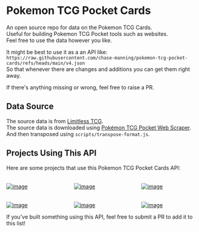 # Pokemon TCG Pocket Cards

An open source repo for data on the Pokemon TCG Cards.  
Useful for building Pokemon TCG Pocket tools such as websites.  
Feel free to use the data however you like.

It might be best to use it as a an API like:  
`https://raw.githubusercontent.com/chase-manning/pokemon-tcg-pocket-cards/refs/heads/main/v4.json`  
So that whenever there are changes and additions you can get them right away.

If there's anything missing or wrong, feel free to raise a PR.

## Data Source

The source data is from [Limitless TCG](https://pocket.limitlesstcg.com/cards).  
The source data is downloaded using [Pokémon TCG Pocket Web Scraper](https://github.com/LucachuTW/CARDS-PokemonPocket-scrapper).  
And then transposed using `scripts/transpose-format.js`.

## Projects Using This API

Here are some projects that use this Pokemon TCG Pocket Cards API:

<div style="display: grid; grid-template-columns: repeat(3, 1fr); gap: 2rem; margin-top: 2rem;">

<a href="https://pocketdecks.top/" target="_blank">
    <img width="calc(33% - 2rem)" alt="image" src="https://github.com/user-attachments/assets/1227c056-d448-498f-81a2-1f00c74df930" />
</a>

<a href="https://pocketdecks.top/" target="_blank">
    <img width="calc(33% - 2rem)" alt="image" src="https://github.com/user-attachments/assets/1227c056-d448-498f-81a2-1f00c74df930" />
</a>

<a href="https://pocketdecks.top/" target="_blank">
    <img width="calc(33% - 2rem)" alt="image" src="https://github.com/user-attachments/assets/1227c056-d448-498f-81a2-1f00c74df930" />
</a>

<a href="https://pocketdecks.top/" target="_blank">
    <img width="calc(33% - 2rem)" alt="image" src="https://github.com/user-attachments/assets/1227c056-d448-498f-81a2-1f00c74df930" />
</a>

<a href="https://pocketdecks.top/" target="_blank">
    <img width="calc(33% - 2rem)" alt="image" src="https://github.com/user-attachments/assets/1227c056-d448-498f-81a2-1f00c74df930" />
</a>

<a href="https://pocketdecks.top/" target="_blank">
    <img width="calc(33% - 2rem)" alt="image" src="https://github.com/user-attachments/assets/1227c056-d448-498f-81a2-1f00c74df930" />
</a>

</div>

If you've built something using this API, feel free to submit a PR to add it to this list!
